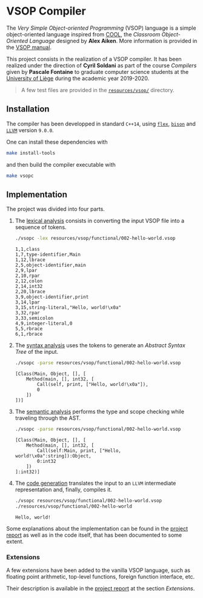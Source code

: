 # VSOP Compiler

The *Very Simple Object-oriented Programming* (VSOP) language is a simple object-oriented language inspired from [COOL](https://dl.acm.org/doi/abs/10.1145/381841.381847), the *Classroom Object-Oriented Language* designed by **Alex Aiken**. More information is provided in the [VSOP manual](resources/pdf/vsop.pdf).

This project consists in the realization of a VSOP compiler. It has been realized under the direction of **Cyril Soldani** as part of the course *Compilers* given by **Pascale Fontaine** to graduate computer science students at the [University of Liège](https://www.uliege.be/) during the academic year 2019-2020.

> A few test files are provided in the [`resources/vsop/`](resources/vsop/) directory.

## Installation

The compiler has been developped in standard `C++14`, using [`flex`](https://github.com/westes/flex/), [`bison`](https://github.com/akimd/bison) and [`LLVM`](https://llvm.org/) version `9.0.0`.

One can install these dependencies with

```bash
make install-tools
```

and then build the compiler executable with

```bash
make vsopc
```

## Implementation

The project was divided into four parts.

1. The [lexical analysis](resources/pdf/lexical-analysis.pdf) consists in converting the input VSOP file into a sequence of tokens.

	```bash
	./vsopc -lex resources/vsop/functional/002-hello-world.vsop
	```

	```
	1,1,class
	1,7,type-identifier,Main
	1,12,lbrace
	2,5,object-identifier,main
	2,9,lpar
	2,10,rpar
	2,12,colon
	2,14,int32
	2,20,lbrace
	3,9,object-identifier,print
	3,14,lpar
	3,15,string-literal,"Hello, world!\x0a"
	3,32,rpar
	3,33,semicolon
	4,9,integer-literal,0
	5,5,rbrace
	6,1,rbrace
	```

2. The [syntax analysis](resources/pdf/syntax-analysis.pdf) uses the tokens to generate an *Abstract Syntax Tree* of the input.

	```bash
	./vsopc -parse resources/vsop/functional/002-hello-world.vsop
	```

	```
	[Class(Main, Object, [], [
		Method(main, [], int32, [
			Call(self, print, ["Hello, world!\x0a"]),
			0
		])
	])]
	```

3. The [semantic analysis](resources/pdf/semantic-analysis.pdf) performs the type and scope checking while traveling through the AST.

	```bash
	./vsopc -parse resources/vsop/functional/002-hello-world.vsop
	```

	```
	[Class(Main, Object, [], [
		Method(main, [], int32, [
			Call(self:Main, print, ["Hello, world!\x0a":string]):Object,
			0:int32
		])
	]:int32)]
	```

4. The [code generation](resources/pdf/code-generation.pdf) translates the input to an `LLVM` intermediate representation and, finally, compiles it.

	```bash
	./vsopc resources/vsop/functional/002-hello-world.vsop
	./resources/vsop/functional/002-hello-world
	```

	```
	Hello, world!
	```

Some explanations about the implementation can be found in the [project report](latex/main.pdf) as well as in the code itself, that has been documented to some extent.

### Extensions

A few extensions have been added to the vanilla VSOP language, such as floating point arithmetic, top-level functions, foreign function interface, etc.

Their description is available in the [project report](latex/main.pdf) at the section *Extensions*.
